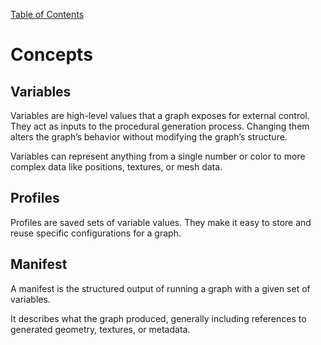 [Table of Contents](../../README.md)

# Concepts

## Variables

Variables are high-level values that a graph exposes for external control. They act as inputs to the procedural generation process. Changing them alters the graph’s behavior without modifying the graph’s structure.

Variables can represent anything from a single number or color to more complex data like positions, textures, or mesh data.

## Profiles

Profiles are saved sets of variable values. They make it easy to store and reuse specific configurations for a graph.

## Manifest

A manifest is the structured output of running a graph with a given set of variables.

It describes what the graph produced, generally including references to generated geometry, textures, or metadata.
